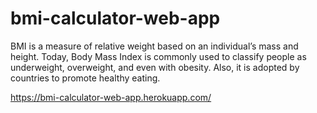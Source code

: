 # bmi-calculator-web-app
BMI is a measure of relative weight based on an individual’s mass and height. Today, Body Mass Index is commonly used to classify people as underweight, overweight, and even with obesity. Also, it is adopted by countries to promote healthy eating.

https://bmi-calculator-web-app.herokuapp.com/
